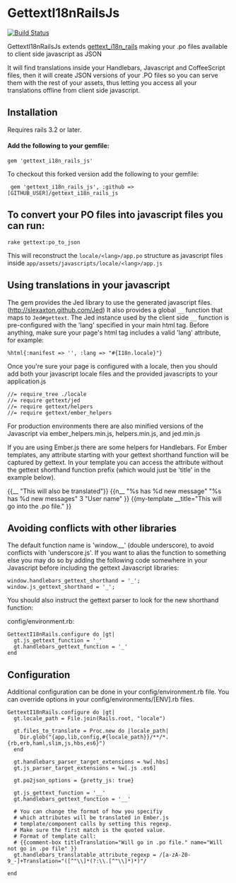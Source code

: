 # GettextI18nRailsJs
[![Build Status](https://secure.travis-ci.org/nubis/gettext_i18n_rails_js.png?branch=master)](https://travis-ci.org/nubis/gettext_i18n_rails_js)

GettextI18nRailsJs extends [gettext_i18n_rails](https://github.com/grosser/gettext_i18n_rails) making your .po files available to client side javascript as JSON

It will find translations inside your Handlebars, Javascript and CoffeeScript files, then it will create JSON versions of your .PO files so you can serve them with the rest of your assets, thus letting you access all your translations offline from client side javascript.

## Installation

Requires rails 3.2 or later.

#### Add the following to your gemfile:

    gem 'gettext_i18n_rails_js'

To checkout this forked version add the following to your gemfile:

     gem 'gettext_i18n_rails_js', :github => [GITHUB_USER]/gettext_i18n_rails_js


## To convert your PO files into javascript files you can run:

    rake gettext:po_to_json

This will reconstruct the `locale/<lang>/app.po` structure as javascript files inside `app/assets/javascripts/locale/<lang>/app.js`

## Using translations in your javascript

The gem provides the Jed library to use the generated javascript files. (http://slexaxton.github.com/Jed) 
It also provides a global `__` function that maps to `Jed#gettext`.
The Jed instance used by the client side `__` function is pre-configured with the 'lang' specified in your main html tag.
Before anything, make sure your page's html tag includes a valid 'lang' attribute, for example:

    %html{:manifest => '', :lang => "#{I18n.locale}"}

Once you're sure your page is configured with a locale, then you should add both your javascript locale files and the provided javascripts to your application.js

    //= require_tree ./locale
    //= require gettext/jed
    //= require gettext/helpers
    //= require gettext/ember_helpers

For production environments there are also minified versions of the Javascript via ember_helpers.min.js, helpers.min.js, and jed.min.js

If you are using Ember.js there are some helpers for Handlebars. For Ember templates, any attribute starting with your gettext shorthand function will be captured by gettext. In your template you can access the attribute without the gettext shorthand function prefix (which would just be 'title' in the example below).
  
  {{__ "This will also be translated"}}
  {{n__ "%s has %d new message" "%s has %d new messages" 3 "User name" }}
  {{my-template __title="This will go into the .po file." }}


## Avoiding conflicts with other libraries

The default function name is 'window.__' (double underscore), to avoid conflicts with 'underscore.js'. If you want to alias the function to something
else you may do so by adding the following code somewhere in your Javascript before including the gettext Javascript libraries:

    window.handlebars_gettext_shorthand = '_';
    window.js_gettext_shorthand = '_';

You should also instruct the gettext parser to look for the new shorthand function:

config/environment.rb:

    GettextI18nRails.configure do |gt|
      gt.js_gettext_function = '_'
      gt.handlebars_gettext_function = '_'
    end


## Configuration

Additional configuration can be done in your config/environment.rb file. You can override options in your config/environments/[ENV].rb files.

    GettextI18nRails.configure do |gt|
      gt.locale_path = File.join(Rails.root, "locale")
    
      gt.files_to_translate = Proc.new do |locale_path|
        Dir.glob("{app,lib,config,#{locale_path}}/**/*.{rb,erb,haml,slim,js,hbs,es6}")
      end
      
      gt.handlebars_parser_target_extensions = %w[.hbs]
      gt.js_parser_target_extensions = %w[.js .es6]
    
      gt.po2json_options = {pretty_js: true}
      
      gt.js_gettext_function = '__'
      gt.handlebars_gettext_function = '__'
    
      # You can change the format of how you specifiy
      # which attributes will be translated in Ember.js
      # template/component calls by setting this regexp.
      # Make sure the first match is the quoted value.
      # Format of template call:
      # {{comment-box titleTranslation="Will go in .po file." name="Will not go in .po file" }}
      gt.handlebars_translatable_attribute_regexp = /[a-zA-Z0-9_-]+Translation="([^"\\]*(?:\\.[^"\\]*)*)"/
      
    end


